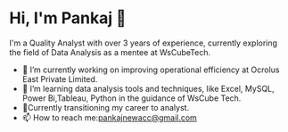 # Hi, I'm Pankaj 👋

I'm a Quality Analyst with over 3 years of experience, currently exploring the field of Data Analysis as a mentee at WsCubeTech.

- 🔭 I’m currently working on improving operational efficiency at Ocrolus East Private Limited.
- 🌱 I’m learning data analysis tools and techniques, like Excel, MySQL, Power Bi,Tableau, Python in the guidance of WsCube Tech.
- 💬Currently transitioning my career to analyst.
- 📫 How to reach me:pankajnewacc@gmail.com

